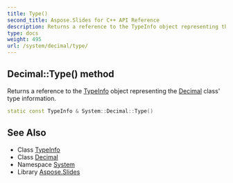 ```yaml
---
title: Type()
second_title: Aspose.Slides for C++ API Reference
description: Returns a reference to the TypeInfo object representing the Decimal class' type information.
type: docs
weight: 495
url: /system/decimal/type/
---
```

## Decimal::Type() method


Returns a reference to the [TypeInfo](../../typeinfo/) object representing the [Decimal](../) class' type information.

```cpp
static const TypeInfo & System::Decimal::Type()
```

## See Also

* Class [TypeInfo](../../typeinfo/)
* Class [Decimal](../)
* Namespace [System](../../)
* Library [Aspose.Slides](../../../)
